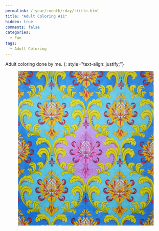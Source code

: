 ```yaml
---
permalink: /:year/:month/:day/:title.html
title: "Adult Coloring #11"
hidden: true
comments: false
categories:
  - Fun
tags:
  - Adult Coloring
---
```


Adult coloring done by me.
{: style="text-align: justify;"}
<br>

<figure>
    <a href="/assets/img/blogs/2018/11/03/IMG_20181103_221258.jpg"><img src="/assets/img/blogs/2018/11/03/IMG_20181103_221258.jpg"></a>
</figure>
